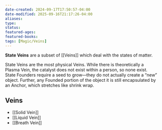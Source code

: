 ```yaml
---
date-created: 2024-09-17T17:50:57-04:00
date-modified: 2025-09-16T21:17:26-04:00
aliases: 
type: 
status: 
featured-ages: 
featured-books: 
tags: [Magic/Veins]
---
```

**State Veins** are a subset of [[Veins]] which deal with the states of matter.

State Veins are the most physical Veins. While there is theoretically a Plasma Vein, the catalyst does not exist within a person, so none exist. State Founders require a seed to grow—they do not actually create a “new” object. Further, any Founded portion of the object it is still encapsulated by an Anchor, which stretches like shrink wrap.
## Veins
- [[Solid Vein]]
- [[Liquid Vein]]
- [[Breath Vein]]